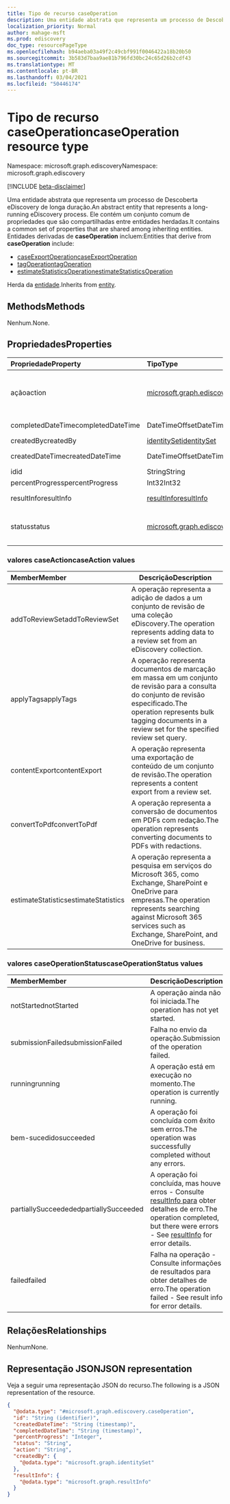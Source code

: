 ```yaml
---
title: Tipo de recurso caseOperation
description: Uma entidade abstrata que representa um processo de Descoberta eDiscovery de longa duração.
localization_priority: Normal
author: mahage-msft
ms.prod: ediscovery
doc_type: resourcePageType
ms.openlocfilehash: b94aeba03a49f2c49cbf991f0046422a18b20b50
ms.sourcegitcommit: 3b583d7baa9ae81b796fd30bc24c65d26b2cdf43
ms.translationtype: MT
ms.contentlocale: pt-BR
ms.lasthandoff: 03/04/2021
ms.locfileid: "50446174"
---
```

# <a name="caseoperation-resource-type"></a><span data-ttu-id="2aebb-103">Tipo de recurso caseOperation</span><span class="sxs-lookup"><span data-stu-id="2aebb-103">caseOperation resource type</span></span>

<span data-ttu-id="2aebb-104">Namespace: microsoft.graph.ediscovery</span><span class="sxs-lookup"><span data-stu-id="2aebb-104">Namespace: microsoft.graph.ediscovery</span></span>

[!INCLUDE [beta-disclaimer](../../includes/beta-disclaimer.md)]

<span data-ttu-id="2aebb-105">Uma entidade abstrata que representa um processo de Descoberta eDiscovery de longa duração.</span><span class="sxs-lookup"><span data-stu-id="2aebb-105">An abstract entity that represents a long-running eDiscovery process.</span></span> <span data-ttu-id="2aebb-106">Ele contém um conjunto comum de propriedades que são compartilhadas entre entidades herdadas.</span><span class="sxs-lookup"><span data-stu-id="2aebb-106">It contains a common set of properties that are shared among inheriting entities.</span></span>  <span data-ttu-id="2aebb-107">Entidades derivadas de **caseOperation** incluem:</span><span class="sxs-lookup"><span data-stu-id="2aebb-107">Entities that derive from **caseOperation** include:</span></span>

- [<span data-ttu-id="2aebb-108">caseExportOperation</span><span class="sxs-lookup"><span data-stu-id="2aebb-108">caseExportOperation</span></span>](../resources/ediscovery-caseexportoperation.md)
- [<span data-ttu-id="2aebb-109">tagOperation</span><span class="sxs-lookup"><span data-stu-id="2aebb-109">tagOperation</span></span>](../resources/ediscovery-tagoperation.md)
- [<span data-ttu-id="2aebb-110">estimateStatisticsOperation</span><span class="sxs-lookup"><span data-stu-id="2aebb-110">estimateStatisticsOperation</span></span>](../resources/ediscovery-estimatestatisticsoperation.md)

<span data-ttu-id="2aebb-111">Herda da [entidade](../resources/entity.md).</span><span class="sxs-lookup"><span data-stu-id="2aebb-111">Inherits from [entity](../resources/entity.md).</span></span>

## <a name="methods"></a><span data-ttu-id="2aebb-112">Methods</span><span class="sxs-lookup"><span data-stu-id="2aebb-112">Methods</span></span>

<span data-ttu-id="2aebb-113">Nenhum.</span><span class="sxs-lookup"><span data-stu-id="2aebb-113">None.</span></span>

## <a name="properties"></a><span data-ttu-id="2aebb-114">Propriedades</span><span class="sxs-lookup"><span data-stu-id="2aebb-114">Properties</span></span>

|<span data-ttu-id="2aebb-115">Propriedade</span><span class="sxs-lookup"><span data-stu-id="2aebb-115">Property</span></span>|<span data-ttu-id="2aebb-116">Tipo</span><span class="sxs-lookup"><span data-stu-id="2aebb-116">Type</span></span>|<span data-ttu-id="2aebb-117">Descrição</span><span class="sxs-lookup"><span data-stu-id="2aebb-117">Description</span></span>|
|:---|:---|:---|
|<span data-ttu-id="2aebb-118">ação</span><span class="sxs-lookup"><span data-stu-id="2aebb-118">action</span></span>|[<span data-ttu-id="2aebb-119">microsoft.graph.ediscovery.caseAction</span><span class="sxs-lookup"><span data-stu-id="2aebb-119">microsoft.graph.ediscovery.caseAction</span></span>](../resources/ediscovery-caseoperation.md#caseaction-values)| <span data-ttu-id="2aebb-120">O tipo de ação que a operação representa.</span><span class="sxs-lookup"><span data-stu-id="2aebb-120">The type of action the operation represents.</span></span> <span data-ttu-id="2aebb-121">Os valores possíveis são: `addToReviewSet` , `applyTags` , `contentExport` , `convertToPdf``estimateStatistics`</span><span class="sxs-lookup"><span data-stu-id="2aebb-121">Possible values are: `addToReviewSet`,`applyTags`,`contentExport`,`convertToPdf`,`estimateStatistics`</span></span>|
|<span data-ttu-id="2aebb-122">completedDateTime</span><span class="sxs-lookup"><span data-stu-id="2aebb-122">completedDateTime</span></span>|<span data-ttu-id="2aebb-123">DateTimeOffset</span><span class="sxs-lookup"><span data-stu-id="2aebb-123">DateTimeOffset</span></span>| <span data-ttu-id="2aebb-124">A data e a hora em que a operação foi concluída.</span><span class="sxs-lookup"><span data-stu-id="2aebb-124">The date and time the operation was completed.</span></span> |
|<span data-ttu-id="2aebb-125">createdBy</span><span class="sxs-lookup"><span data-stu-id="2aebb-125">createdBy</span></span>|[<span data-ttu-id="2aebb-126">identitySet</span><span class="sxs-lookup"><span data-stu-id="2aebb-126">identitySet</span></span>](../resources/identityset.md)| <span data-ttu-id="2aebb-127">O usuário que criou a operação.</span><span class="sxs-lookup"><span data-stu-id="2aebb-127">The user that created the operation.</span></span> |
|<span data-ttu-id="2aebb-128">createdDateTime</span><span class="sxs-lookup"><span data-stu-id="2aebb-128">createdDateTime</span></span>|<span data-ttu-id="2aebb-129">DateTimeOffset</span><span class="sxs-lookup"><span data-stu-id="2aebb-129">DateTimeOffset</span></span>| <span data-ttu-id="2aebb-130">A data e a hora em que a operação foi criada.</span><span class="sxs-lookup"><span data-stu-id="2aebb-130">The date and time the operation was created.</span></span> |
|<span data-ttu-id="2aebb-131">id</span><span class="sxs-lookup"><span data-stu-id="2aebb-131">id</span></span>|<span data-ttu-id="2aebb-132">String</span><span class="sxs-lookup"><span data-stu-id="2aebb-132">String</span></span>| <span data-ttu-id="2aebb-133">A ID da operação.</span><span class="sxs-lookup"><span data-stu-id="2aebb-133">The ID for the operation.</span></span> <span data-ttu-id="2aebb-134">Somente leitura.</span><span class="sxs-lookup"><span data-stu-id="2aebb-134">Read-only.</span></span> |
|<span data-ttu-id="2aebb-135">percentProgress</span><span class="sxs-lookup"><span data-stu-id="2aebb-135">percentProgress</span></span>|<span data-ttu-id="2aebb-136">Int32</span><span class="sxs-lookup"><span data-stu-id="2aebb-136">Int32</span></span>| <span data-ttu-id="2aebb-137">O progresso da operação.</span><span class="sxs-lookup"><span data-stu-id="2aebb-137">The progress of the operation.</span></span> |
|<span data-ttu-id="2aebb-138">resultInfo</span><span class="sxs-lookup"><span data-stu-id="2aebb-138">resultInfo</span></span>|[<span data-ttu-id="2aebb-139">resultInfo</span><span class="sxs-lookup"><span data-stu-id="2aebb-139">resultInfo</span></span>](../resources/resultinfo.md)| <span data-ttu-id="2aebb-140">Contém informações de resultados específicas de falha e sucesso.</span><span class="sxs-lookup"><span data-stu-id="2aebb-140">Contains success and failure-specific result information.</span></span> |
|<span data-ttu-id="2aebb-141">status</span><span class="sxs-lookup"><span data-stu-id="2aebb-141">status</span></span>|[<span data-ttu-id="2aebb-142">microsoft.graph.ediscovery.caseOperationStatus</span><span class="sxs-lookup"><span data-stu-id="2aebb-142">microsoft.graph.ediscovery.caseOperationStatus</span></span>](../resources/ediscovery-caseoperation.md#caseoperationstatus-values)| <span data-ttu-id="2aebb-143">O status da operação de caso.</span><span class="sxs-lookup"><span data-stu-id="2aebb-143">The status of the case operation.</span></span> <span data-ttu-id="2aebb-144">Os possíveis valores são: `notStarted`, `submissionFailed`, `running`, `succeeded`, `partiallySucceeded`, `failed`.</span><span class="sxs-lookup"><span data-stu-id="2aebb-144">Possible values are: `notStarted`, `submissionFailed`, `running`, `succeeded`, `partiallySucceeded`, `failed`.</span></span>|

### <a name="caseaction-values"></a><span data-ttu-id="2aebb-145">valores caseAction</span><span class="sxs-lookup"><span data-stu-id="2aebb-145">caseAction values</span></span>

|<span data-ttu-id="2aebb-146">Member</span><span class="sxs-lookup"><span data-stu-id="2aebb-146">Member</span></span>|<span data-ttu-id="2aebb-147">Descrição</span><span class="sxs-lookup"><span data-stu-id="2aebb-147">Description</span></span>|
|:----|-----------|
| <span data-ttu-id="2aebb-148">addToReviewSet</span><span class="sxs-lookup"><span data-stu-id="2aebb-148">addToReviewSet</span></span> | <span data-ttu-id="2aebb-149">A operação representa a adição de dados a um conjunto de revisão de uma coleção eDiscovery.</span><span class="sxs-lookup"><span data-stu-id="2aebb-149">The operation represents adding data to a review set from an eDiscovery collection.</span></span> |
| <span data-ttu-id="2aebb-150">applyTags</span><span class="sxs-lookup"><span data-stu-id="2aebb-150">applyTags</span></span> | <span data-ttu-id="2aebb-151">A operação representa documentos de marcação em massa em um conjunto de revisão para a consulta do conjunto de revisão especificado.</span><span class="sxs-lookup"><span data-stu-id="2aebb-151">The operation represents bulk tagging documents in a review set for the specified review set query.</span></span> |
| <span data-ttu-id="2aebb-152">contentExport</span><span class="sxs-lookup"><span data-stu-id="2aebb-152">contentExport</span></span> | <span data-ttu-id="2aebb-153">A operação representa uma exportação de conteúdo de um conjunto de revisão.</span><span class="sxs-lookup"><span data-stu-id="2aebb-153">The operation represents a content export from a review set.</span></span> |
| <span data-ttu-id="2aebb-154">convertToPdf</span><span class="sxs-lookup"><span data-stu-id="2aebb-154">convertToPdf</span></span> | <span data-ttu-id="2aebb-155">A operação representa a conversão de documentos em PDFs com redação.</span><span class="sxs-lookup"><span data-stu-id="2aebb-155">The operation represents converting documents to PDFs with redactions.</span></span> |
| <span data-ttu-id="2aebb-156">estimateStatistics</span><span class="sxs-lookup"><span data-stu-id="2aebb-156">estimateStatistics</span></span>  | <span data-ttu-id="2aebb-157">A operação representa a pesquisa em serviços do Microsoft 365, como Exchange, SharePoint e OneDrive para empresas.</span><span class="sxs-lookup"><span data-stu-id="2aebb-157">The operation represents searching against Microsoft 365 services such as Exchange, SharePoint, and OneDrive for business.</span></span> |

### <a name="caseoperationstatus-values"></a><span data-ttu-id="2aebb-158">valores caseOperationStatus</span><span class="sxs-lookup"><span data-stu-id="2aebb-158">caseOperationStatus values</span></span>

|<span data-ttu-id="2aebb-159">Member</span><span class="sxs-lookup"><span data-stu-id="2aebb-159">Member</span></span>|<span data-ttu-id="2aebb-160">Descrição</span><span class="sxs-lookup"><span data-stu-id="2aebb-160">Description</span></span>|
|:----|-----------|
| <span data-ttu-id="2aebb-161">notStarted</span><span class="sxs-lookup"><span data-stu-id="2aebb-161">notStarted</span></span> | <span data-ttu-id="2aebb-162">A operação ainda não foi iniciada.</span><span class="sxs-lookup"><span data-stu-id="2aebb-162">The operation has not yet started.</span></span> |
| <span data-ttu-id="2aebb-163">submissionFailed</span><span class="sxs-lookup"><span data-stu-id="2aebb-163">submissionFailed</span></span> | <span data-ttu-id="2aebb-164">Falha no envio da operação.</span><span class="sxs-lookup"><span data-stu-id="2aebb-164">Submission of the operation failed.</span></span> |
| <span data-ttu-id="2aebb-165">running</span><span class="sxs-lookup"><span data-stu-id="2aebb-165">running</span></span> | <span data-ttu-id="2aebb-166">A operação está em execução no momento.</span><span class="sxs-lookup"><span data-stu-id="2aebb-166">The operation is currently running.</span></span> |
| <span data-ttu-id="2aebb-167">bem-sucedido</span><span class="sxs-lookup"><span data-stu-id="2aebb-167">succeeded</span></span> | <span data-ttu-id="2aebb-168">A operação foi concluída com êxito sem erros.</span><span class="sxs-lookup"><span data-stu-id="2aebb-168">The operation was successfully completed without any errors.</span></span> |
| <span data-ttu-id="2aebb-169">partiallySucceededed</span><span class="sxs-lookup"><span data-stu-id="2aebb-169">partiallySucceeded</span></span> | <span data-ttu-id="2aebb-170">A operação foi concluída, mas houve erros - Consulte [resultInfo para](../resources/resultinfo.md) obter detalhes de erro.</span><span class="sxs-lookup"><span data-stu-id="2aebb-170">The operation completed, but there were errors - See [resultInfo](../resources/resultinfo.md) for error details.</span></span> |
| <span data-ttu-id="2aebb-171">failed</span><span class="sxs-lookup"><span data-stu-id="2aebb-171">failed</span></span> | <span data-ttu-id="2aebb-172">Falha na operação - Consulte informações de resultados para obter detalhes de erro.</span><span class="sxs-lookup"><span data-stu-id="2aebb-172">The operation failed - See result info for error details.</span></span> |

## <a name="relationships"></a><span data-ttu-id="2aebb-173">Relações</span><span class="sxs-lookup"><span data-stu-id="2aebb-173">Relationships</span></span>

<span data-ttu-id="2aebb-174">Nenhum</span><span class="sxs-lookup"><span data-stu-id="2aebb-174">None.</span></span>

## <a name="json-representation"></a><span data-ttu-id="2aebb-175">Representação JSON</span><span class="sxs-lookup"><span data-stu-id="2aebb-175">JSON representation</span></span>

<span data-ttu-id="2aebb-176">Veja a seguir uma representação JSON do recurso.</span><span class="sxs-lookup"><span data-stu-id="2aebb-176">The following is a JSON representation of the resource.</span></span>
<!-- {
  "blockType": "resource",
  "keyProperty": "id",
  "@odata.type": "microsoft.graph.ediscovery.caseOperation",
  "baseType": "microsoft.graph.entity",
  "openType": false
}
-->

``` json
{
  "@odata.type": "#microsoft.graph.ediscovery.caseOperation",
  "id": "String (identifier)",
  "createdDateTime": "String (timestamp)",
  "completedDateTime": "String (timestamp)",
  "percentProgress": "Integer",
  "status": "String",
  "action": "String",
  "createdBy": {
    "@odata.type": "microsoft.graph.identitySet"
  },
  "resultInfo": {
    "@odata.type": "microsoft.graph.resultInfo"
  }
}
```
